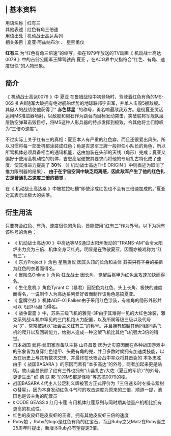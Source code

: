 |  **基本资料**  
---  
用语名称  |  红有三   
其他表述  |  红色有角三倍速   
用语出处  |  机动战士高达系列   
相关条目  |  夏亚·阿兹纳布尔  、  星熊勇仪   
  
**红有三** 为“红色有角三倍速”的缩写，指在1979年放送的TV动画《  机动战士高达0079  》中的吉翁公国军王牌驾驶员  夏亚
。在ACG界中又指符合“红色、有角、速度很快”的人物形象。

##  简介

《  机动战士高达0079  》中  夏亚  在鲁姆战役中初登场时，驾驶着红色有角的MS-06S
扎古Ⅱ随军大破拥有绝对舰船优势的地球联邦宇宙军，并单人击毁5艘敌舰。其傲人的战绩使他获得了“ **赤色彗星**
”的称号，勇名响遍敌我双方。是役夏亚灵活运用MS推进器喷射，以敌舰和陨石作为跳台向目标发动突击，突破联邦军舰队层层防空弹幕击毁目标，将MS这种人形兵器的特点发挥到极致，令其他将士们惊叹为“三倍の速度”。

不过实际上关于红有三的真相：夏亚本人有严重的红色癖，而且还很爱出风头，所以习惯将每一部爱机都涂装成红色；角是吉恩军王牌一般担任小队长的角色，所以所驾机体必须具备相当的通讯机能，这由加装在头部的天线（角形）完成；夏亚又偏好于使用高机动性的机体，吉恩高层便按其要求而将他的专用扎古特化成了速度、使其推进力提高了
**30%** （《  机动战士高达THE ORIGIN  》中则表述为取消了推力限制器的结果），
**由于在宇宙空间中缺乏距离感，因此敌军产生了他的红色扎古是普通扎古速度三倍的错觉** 。

在《  机动战士高达桑  》中被拉拉吐槽“即使涂成红色也不会有三倍速加成的。”夏亚对其表示出极大的失落。

##  衍生用法

只要符合红色、有角、速度很快的角色，皆能使用“红有三”作为外号。以下为拥有该称号的角色：

  * 《  机动战士高达00  》中高达等MS通过太阳炉发动的“TRANS-AM”会令太阳炉出力变为三倍、机体全身泛红光，明显是在致敬夏亚，因而亦被戏称为“红有三”。 
  * 《  东方Project  》角色  星熊勇仪  因其头顶的长角和主体 ~~其实只有下身的裙裤~~ 为红色的衣着而得名。 
  * 《  冒险岛Online  》角色  狂龙战士  因长角，觉醒后盔甲为红色且攻速加快而得名。 
  * 《  生化危机  》角色Tyrant C（暴君）因配色为红色、头上长角、极快的速度而得名，一说制作人为高达系列爱好者而制作该角色恶搞夏亚。 
  * 《  皇牌空战  》机体ADF-01 Falken由于采用红色涂装，有棱角的隐形外形并可以飞到3马赫而得名。 
  * 《  战争雷霆  》中，苏系三级飞机的雅克-3P由于其难得一见的大红色涂装，雅克系列战斗机中罕见的三门机炮火力配置，以及所属等级三级以及代号为“3”，常常被冠以“社会主义红有三”的称号。并且拥有超越其他同级同系飞机的爬升以及回转能力，给别人造成一种这架飞机比其他飞机强大3倍的错觉。 
  * 日本战国  武将·武田家赤备队主将  山县昌景  因为史实原因而在各种战国游戏中的形象皆为身穿红色铠甲、头戴有角的兜，并且多数时候拥有加速类技能，以及在历史上与其有数次交锋、并最终在长筱合战中率众将其击毙的  本多忠胜  由于《  战国BASARA  》的原因而素有“本多高达”的外号，两者加起来更是贴切。故山县昌景除了红有三外也拥有“山县扎古/大佐（夏亚的军阶）”的外号，更诞生出“  织  德  联  邦  军的MS都是怪物”等恶搞0079的梗。 
  * 战国BASARA  4代主人公足利义辉被官方正式评价为「三倍速＆时を操る紫绀の彗星」，因为本身发动红色斗气时的攻击速度为原来的三倍，顺道一提，池田也是该主角的配音员 
  * 《  CODE GEASS  》  红月卡莲  专用机体红莲系列与同时期其他量产机相比拥有更高的机动性。 
  * 红色的皮皮虾是皮皮虾的王者，拥有其他皮皮虾三倍的速度 
  * Ruby娘  ，Ruby的logo是红色有角的红宝石，而且Ruby之父Matz在Ruby诞生25周年时提出，新版本Ruby3有望提速3倍。 

